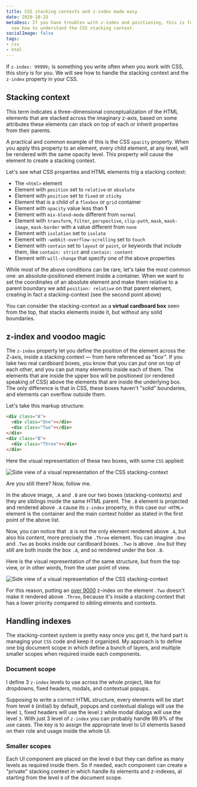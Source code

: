 ```yaml
---
title: CSS stacking contexts and z-index made easy
date: 2020-10-25
metaDesc: If you have troubles with z-index and positioning, this is for you. Let's
  see how to understand the CSS stacking context.
socialImage: false
tags:
- css
- html
---
```


If `z-index: 99999;` is something you write often when you work with CSS, this story is for you. We will see how to handle the stacking context and the `z-index` property in your CSS.

## Stacking context

This term indicates a three-dimensional conceptualization of the HTML elements that are stacked across the imaginary z-axis, based on some attributes these elements can stack on top of each or inherit properties from their parents.

A practical and common example of this is the CSS `opacity` property. When you apply this property to an element, every child element, at any level, will be rendered with the same opacity level. This property will cause the element to create a stacking context.

Let's see what CSS properties and HTML elements trig a stacking context:

* The `<html>` element
* Element with `position` set to `relative` or `absolute`
* Element with `position` set to `fixed` or `sticky`
* Element that is a child of a `flexbox` or `grid` container
* Element with `opacity` value less than **1**
* Element with `mix-blend-mode` different from `normal`
* Element with `transform`, `filter`, `perspective`, `clip-path`, `mask`, `mask-image`, `mask-border` with a value different from `none`
* Element with `isolation` set to `isolate`
* Element with `-webkit-overflow-scrolling` set to `touch`
* Element with `contain` set to `layout` or `paint`, or keywords that include them, like `contain: strict` and `contain: content`
* Element with `will-change` that specify one of the above properties

While most of the above conditions can be rare, let's take the most common one: an absolute-positioned element inside a container. When we want to set the coordinates of an absolute element and make them relative to a parent boundary we add `position: relative` on that parent element, creating in fact a stacking-context (see the second point above)

You can consider the stacking-context as a **virtual cardboard box** seen from the top, that stacks elements inside it, but without any solid boundaries.

## z-index and voodoo magic

The `z-index` property let you define the position of the element across the Z-axis, inside a stacking context — from here referenced as "_box"_. If you take two real cardboard boxes, you know that you can put one on top of each other, and you can put many elements inside each of them. The elements that are inside the upper box will be positioned (or rendered speaking of CSS) above the elements that are inside the underlying box. The only difference is that in CSS, these boxes haven't "solid" boundaries, and elements can overflow outside them.

Let's take this markup structure:

```html
<div class="A">
  <div class="One"></div>
  <div class="Two"></div>
</div>
<div class="B">
  <div class="Three"></div>
</div>
```

Here the visual representation of these two boxes, with some `CSS` applied:

<img title="Side view of a visual representation of the CSS stacking-context" data-src="https://eqsc.gumlet.io/images/uploads/z-index-side.svg">

Are you still there? Now, follow me.

In the above image, `.A` and `.B` are our two boxes (stacking-contexts) and they are siblings inside the same HTML parent. The `.B` element is projected and rendered above `.A` cause its `z-index` property, in this case our `<HTML>` element is the container and the main context holder as stated in the first point of the above list.

Now, you can notice that `.B` is not the only element rendered above `.A`, but also his content, more precisely the `.Three` element. You can imagine `.One` and `.Two` as books inside our cardboard boxes. `.Two` is above `.One` but they still are both inside the box `.A`, and so rendered under the box `.B`.

Here is the visual representation of the same structure, but from the top view, or in other words, from the user point of view.


<img title="Side view of a visual representation of the CSS stacking-context" data-src="https://eqsc.gumlet.io/images/uploads/z-index-top.svg">

For this reason, putting an [over 9000](https://i.imgur.com/Okh8Z8i.gif) z-index on the element `.Two` doesn't make it rendered above `.Three`, because it's inside a stacking context that has a lower priority compared to sibling elments and contexts.

## Handling indexes

The stacking-context system is pretty easy once you get it, the hard part is managing your `CSS` code and keep it organized. My approach is to define one big document scope in which define a bunch of layers, and multiple smaller scopes when required inside each components.

### Document scope

I define 3 `z-index` levels to use across the whole project, like for dropdowns, fixed headers, modals, and contextual popups.

Supposing to write a correct HTML structure, every elements will be start from level `0` (initial) by default, popups and contextual dialogs will use the level `1`, fixed headers will use the level `2` while modal dialogs will use the level `3`. With just 3 level of `z-index` you can probably handle 99.9% of the use cases. The key is to assign the appropriate level to UI elements based on their role and usage inside the whole UI.

### Smaller scopes

Each UI component are placed on the level `0` but they can define as many levels as required inside them. So if needed, each component can create a "private" stacking context in which handle its elements and z-indexes, al starting from the level `0` of the document scope.
